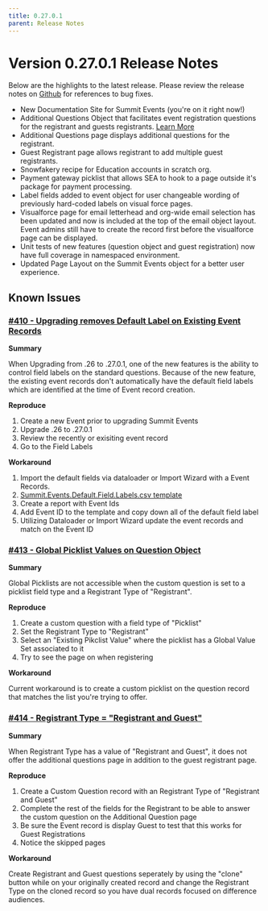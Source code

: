 ```yaml
---
title: 0.27.0.1
parent: Release Notes
---
```


# Version 0.27.0.1 Release Notes

Below are the highlights to the latest release.  Please review the release notes on [Github](https://github.com/SFDO-Community/Summit-Events-App/releases/tag/release%2F0.27.0.1) for references to bug fixes.

- New Documentation Site for Summit Events (you're on it right now!)
- Additional Questions Object that facilitates event registration questions for the registrant and guests registrants. [Learn More](https://sfdo-community-sprints.github.io/summit-events-app-documentation/docs/advanced-features/custom-questions/)
- Additional Questions page displays additional questions for the registrant.
- Guest Registrant page allows registrant to add multiple guest registrants.
- Snowfakery recipe for Education accounts in scratch org.
- Payment gateway picklist that allows SEA to hook to a page outside it's package for payment processing.
- Label fields added to event object for user changeable wording of previously hard-coded labels on visual force pages.
- Visualforce page for email letterhead and org-wide email selection has been updated and now is included at the top of the email object layout. Event admins still have to create the record first before the visualforce page can be displayed.
- Unit tests of new features (question object and guest registration) now have full coverage in namespaced environment.
- Updated Page Layout on the Summit Events object for a better user experience.

## Known Issues

### [#410 - Upgrading removes Default Label on Existing Event Records](https://github.com/SFDO-Community/Summit-Events-App/issues/410)

**Summary**

When Upgrading from .26 to .27.0.1, one of the new features is the ability to control field labels on the standard questions. Because of the new feature, the existing event records don't automatically have the default field labels which are identified at the time of Event record creation.

**Reproduce**

1. Create a new Event prior to upgrading Summit Events
2. Upgrade .26 to .27.0.1
3. Review the recently or exisiting event record
4. Go to the Field Labels

**Workaround**
1. Import the default fields via dataloader or Import Wizard with a Event Records.
2. [Summit.Events.Default.Field.Labels.csv template](https://github.com/SFDO-Community-Sprints/summit-events-app-documentation/files/8847091/Summit.Events.Default.Field.Labels.csv)
3. Create a report with Event Ids
4. Add Event ID to the template and copy down all of the default field label
5. Utilizing Dataloader or Import Wizard update the event records and match on the Event ID



### [#413 - Global Picklist Values on Question Object](https://github.com/SFDO-Community/Summit-Events-App/issues/413)

**Summary**

Global Picklists are not accessible when the custom question is set to a picklist field type and a Registrant Type of "Registrant".

**Reproduce**

1. Create a custom question with a field type of "Picklist"
2. Set the Registrant Type to "Registrant"
3. Select an "Existing Pikclist Value" where the picklist has a Global Value Set associated to it
4. Try to see the page on when registering

**Workaround**

Current workaround is to create a custom picklist on the question record that matches the list you're trying to offer.



### [#414 - Registrant Type = "Registrant and Guest"](https://github.com/SFDO-Community/Summit-Events-App/issues/414)

**Summary**

When Registrant Type has a value of "Registrant and Guest", it does not offer the additional questions page in addition to the guest registrant page.

**Reproduce**

1. Create a Custom Question record with an Registrant Type of "Registrant and Guest"
2. Complete the rest of the fields for the Registrant to be able to answer the custom question on the Additional Question page
3. Be sure the Event record is display Guest to test that this works for Guest Registrations
4. Notice the skipped pages

**Workaround**

Create Registrant and Guest questions seperately by using the "clone" button while on your originally created record and  change the Registrant Type on the cloned record so you have dual records focused on difference audiences.
